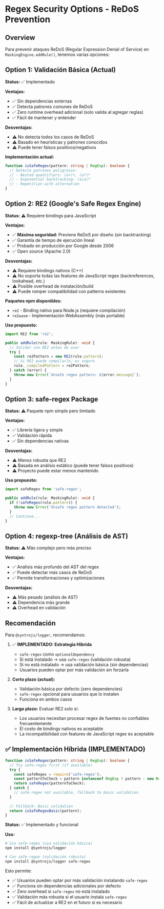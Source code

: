 # Regex Security Options - ReDoS Prevention

## Overview

Para prevenir ataques ReDoS (Regular Expression Denial of Service) en `MaskingEngine.addRule()`, tenemos varias opciones:

## Option 1: Validación Básica (Actual)

**Status:** ✅ Implementado

**Ventajas:**
- ✅ Sin dependencias externas
- ✅ Detecta patrones comunes de ReDoS
- ✅ Zero runtime overhead adicional (solo valida al agregar reglas)
- ✅ Fácil de mantener y entender

**Desventajas:**
- ⚠️ No detecta todos los casos de ReDoS
- ⚠️ Basado en heurísticas y patrones conocidos
- ⚠️ Puede tener falsos positivos/negativos

**Implementación actual:**
```typescript
function isSafeRegex(pattern: string | RegExp): boolean {
  // Detecta patrones peligrosos:
  // - Nested quantifiers: (a+)+, (a*)*
  // - Exponential backtracking: (a|a)*
  // - Repetition with alternation
}
```

## Option 2: RE2 (Google's Safe Regex Engine)

**Status:** ⚠️ Requiere bindings para JavaScript

**Ventajas:**
- ✅ **Máxima seguridad:** Previene ReDoS por diseño (sin backtracking)
- ✅ Garantía de tiempo de ejecución lineal
- ✅ Probado en producción por Google desde 2006
- ✅ Open source (Apache 2.0)

**Desventajas:**
- ⚠️ Requiere bindings nativos (C++)
- ⚠️ No soporta todas las features de JavaScript regex (backreferences, lookahead, etc.)
- ⚠️ Posible overhead de instalación/build
- ⚠️ Puede romper compatibilidad con patterns existentes

**Paquetes npm disponibles:**
- `re2` - Binding nativo para Node.js (requiere compilación)
- `re2wasm` - Implementación WebAssembly (más portable)

**Uso propuesto:**
```typescript
import RE2 from 're2';

public addRule(rule: MaskingRule): void {
  // Validar con RE2 antes de usar
  try {
    const re2Pattern = new RE2(rule.pattern);
    // Si RE2 puede compilarlo, es seguro
    rule._compiledPattern = re2Pattern;
  } catch (error) {
    throw new Error(`Unsafe regex pattern: ${error.message}`);
  }
}
```

## Option 3: safe-regex Package

**Status:** ⚠️ Paquete npm simple pero limitado

**Ventajas:**
- ✅ Librería ligera y simple
- ✅ Validación rápida
- ✅ Sin dependencias nativas

**Desventajas:**
- ⚠️ Menos robusta que RE2
- ⚠️ Basada en análisis estático (puede tener falsos positivos)
- ⚠️ Proyecto puede estar menos mantenido

**Uso propuesto:**
```typescript
import safeRegex from 'safe-regex';

public addRule(rule: MaskingRule): void {
  if (!safeRegex(rule.pattern)) {
    throw new Error('Unsafe regex pattern detected');
  }
  // Continue...
}
```

## Option 4: regexp-tree (Análisis de AST)

**Status:** ⚠️ Más complejo pero más preciso

**Ventajas:**
- ✅ Análisis más profundo del AST del regex
- ✅ Puede detectar más casos de ReDoS
- ✅ Permite transformaciones y optimizaciones

**Desventajas:**
- ⚠️ Más pesado (análisis de AST)
- ⚠️ Dependencia más grande
- ⚠️ Overhead en validación

## Recomendación

Para `@syntrojs/logger`, recomendamos:

1. ✅ **IMPLEMENTADO: Estrategia Híbrida**
   - `safe-regex` como `optionalDependency`
   - Si está instalado → usa `safe-regex` (validación robusta)
   - Si no está instalado → usa validación básica (sin dependencias)
   - Usuarios pueden optar por más validación sin forzarla

2. **Corto plazo (actual):**
   - Validación básica por defecto (zero dependencies)
   - `safe-regex` opcional para usuarios que lo instalen
   - Funciona en ambos casos

3. **Largo plazo:** Evaluar RE2 solo si:
   - Los usuarios necesitan procesar regex de fuentes no confiables frecuentemente
   - El costo de bindings nativos es aceptable
   - La incompatibilidad con features de JavaScript regex es aceptable

## ✅ Implementación Híbrida (IMPLEMENTADO)

```typescript
function isSafeRegex(pattern: string | RegExp): boolean {
  // Try safe-regex first (if available)
  try {
    const safeRegex = require('safe-regex');
    const patternToCheck = pattern instanceof RegExp ? pattern : new RegExp(pattern);
    return safeRegex(patternToCheck);
  } catch {
    // safe-regex not available, fallback to basic validation
  }
  
  // Fallback: Basic validation
  return isSafeRegexBasic(pattern);
}
```

**Status:** ✅ Implementado y funcional

**Uso:**
```bash
# Sin safe-regex (usa validación básica)
npm install @syntrojs/logger

# Con safe-regex (validación robusta)
npm install @syntrojs/logger safe-regex
```

Esto permite:
- ✅ Usuarios pueden optar por más validación instalando `safe-regex`
- ✅ Funciona sin dependencias adicionales por defecto
- ✅ Zero overhead si `safe-regex` no está instalado
- ✅ Validación más robusta si el usuario instala `safe-regex`
- ✅ Fácil de actualizar a RE2 en el futuro si es necesario
